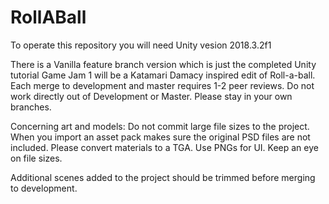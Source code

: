 # RollABall
To operate this repository you will need Unity vesion 2018.3.2f1

There is a Vanilla feature branch version which is just the completed Unity tutorial
Game Jam 1 will be a Katamari Damacy inspired edit of Roll-a-ball.
Each merge to development and master requires 1-2 peer reviews.
Do not work directly out of Development or Master. Please stay in your own branches.

Concerning art and models:
Do not commit large file sizes to the project. When you import an asset pack makes sure the original PSD files are not included.
Please convert materials to a TGA. Use PNGs for UI. Keep an eye on file sizes.

Additional scenes added to the project should be trimmed before merging to development.
